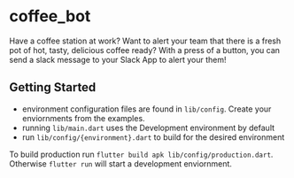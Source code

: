 # coffee_bot

Have a coffee station at work? Want to alert your team that there is a fresh pot of hot, tasty, delicious coffee ready? With a press of a button, you can send a slack message to your Slack App to alert your them!

## Getting Started

- environment configuration files are found in `lib/config`. Create your enviornments from the examples.
- running `lib/main.dart` uses the Development environment by default
- run `lib/config/{environment}.dart` to build for the desired environment

To build production run `flutter build apk lib/config/production.dart`. Otherwise `flutter run` will start a development enviornment.
